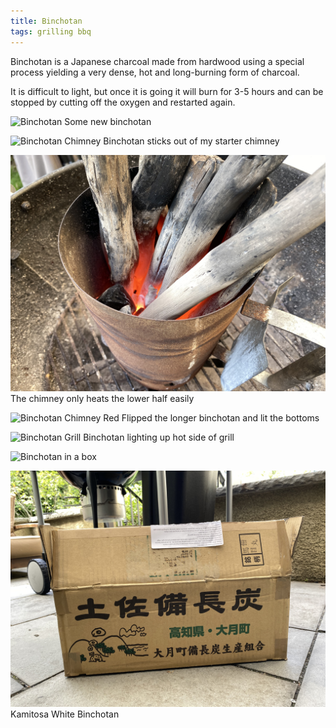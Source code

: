 ```yaml
---
title: Binchotan
tags: grilling bbq
---
```

Binchotan is a Japanese charcoal made from hardwood using a special process yielding a very dense, hot and long-burning form of charcoal.

It is difficult to light, but once it is going it will burn for 3-5 hours and can be stopped by cutting off the oxygen and restarted again.

![Binchotan](/images/binchotan.jpeg)
Some new binchotan

![Binchotan Chimney](/images/binchotan-chimney.jpeg)
Binchotan sticks out of my starter chimney

![Binchotan Chimney Half Lit](/images/binchotan-chimney-half.jpeg)
The chimney only heats the lower half easily

![Binchotan Chimney Red](/images/binchotan-chimney-red.jpeg)
Flipped the longer binchotan and lit the bottoms

![Binchotan Grill](/images/binchotan-grill.jpeg)
Binchotan lighting up hot side of grill

![Binchotan in a box](/images/binchotan-box.jpeg)

![Bichotan box outside](/images/binchotan-box-outside.jpeg)
Kamitosa White Binchotan